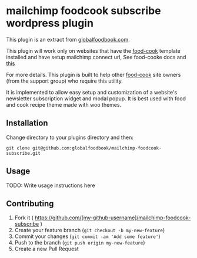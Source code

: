 # mailchimp foodcook subscribe wordpress plugin
This plugin is an extract from [globalfoodbook.com](http://globalfoodbook.com).

This plugin will work only on websites that have the [food-cook](http://themeforest.net/item/food-cook-multipurpose-food-recipe-wp-theme/4915630) template installed and have setup mailchimp connect url, See food-cooke docs and [this](http://kb.mailchimp.com/lists/managing-subscribers/find-your-list-id)

For more details. This plugin is built to help other [food-cook](http://themeforest.net/item/food-cook-multipurpose-food-recipe-wp-theme/4915630) site owners (from the support group) who require this utility.

It is implemented to allow easy setup and customization of a website's newsletter subscription widget and modal popup. It is best used with food and cook recipe theme made with woo themes.

## Installation

Change directory to your plugins directory and then:

    git clone git@github.com:globalfoodbook/mailchimp-foodcook-subscribe.git

## Usage

TODO: Write usage instructions here

## Contributing

1. Fork it ( https://github.com/[my-github-username]/mailchimp-foodcook-subscribe )
2. Create your feature branch (`git checkout -b my-new-feature`)
3. Commit your changes (`git commit -am 'Add some feature'`)
4. Push to the branch (`git push origin my-new-feature`)
5. Create a new Pull Request
